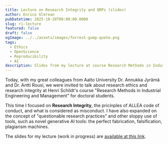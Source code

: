 ```yaml
---
title: Lecture on Research Integrity and QRPs (slides)
author: Enrico Glerean
pubDatetime: 2025-10-20T00:00:00.0000
slug: ri-lecture
featured: false
draft: false
ogImage: ../../assets/images/forrest-gump-quote.png
tags:
  - Ethics
  - OpenScience
  - Reproducibility
  - AI
description: Slides from my lecture at course Research Methods in Industrial Engineering and Management
---
```


Today, with my great colleagues from Aalto University Dr. Annukka Jyrämä and Dr. Antti Rousi, we were invited to talk about research ethics and research integrity at Henri Schildt's course "Research Methods in Industrial Engineering and Management" for doctoral students.

This time I focused on **Research Integrity**, the pricinples of ALLEA code of conduct, and what is considered as misconduct. I have also expanded on the concept of "questionable research practices" and other sloppy use of tools, such as novel generative AI tools: the perfect fabrication, falsification, plagiarism machines.

The slides for my lecture (work in progress) are [available at this link](/assets/docs/EthicsIngegrityCompliance.pdf).
